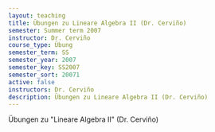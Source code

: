 ```yaml
---
layout: teaching
title: Übungen zu Lineare Algebra II (Dr. Cerviño)
semester: Summer term 2007
instructor: Dr. Cerviño
course_type: Übung
semester_term: SS
semester_year: 2007
semester_key: SS2007
semester_sort: 20071
active: false
instructors: Dr. Cerviño
description: Übungen zu Lineare Algebra II (Dr. Cerviño)
---
```


Übungen zu "Lineare Algebra II" (Dr. Cerviño)

